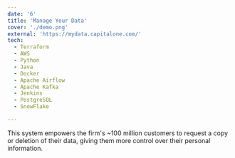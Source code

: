 ```yaml
---
date: '6'
title: 'Manage Your Data'
cover: './demo.png'
external: 'https://mydata.capitalone.com/'
tech:
  - Terraform
  - AWS
  - Python
  - Java
  - Docker
  - Apache Airflow
  - Apache Kafka
  - Jenkins
  - PostgreSQL
  - SnowFlake

---
```


This system empowers the firm's ~100 million customers to request a copy or deletion of their data, giving them more control over their personal information.